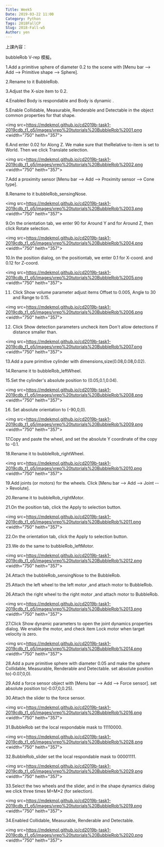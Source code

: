 ```yaml
---
Title: Week5
Date: 2019-03-22 11:00
Category: Python
Tags: 2018FallCP
Slug: 2018-Fall-w5
Author: yen
---
```

上課內容：

bubbleRob V-rep 模擬。

1.Add a primitive sphere of diameter 0.2 to the scene with [Menu bar --> Add --> Primitive shape --> Sphere].

2.Rename to it BubbleRob.

3.Adjust the X-size item to 0.2.

4.Enabled Body is respondable and Body is dynamic .

5.Enable Collidable, Measurable, Renderable and Detectable in the object common properties for that shape.

<img src=https://mdekmol.github.io/cd2019b-task1-2019cdb_t1_g5/images/vrep%20tutorials%20BubbleRob%2001.png
 <width="750" heith="357"></a>
 
6.And enter 0.02 for Along Z. We make sure that theRelative to-item is set to World. Then we click Translate selection.

 <img src=https://mdekmol.github.io/cd2019b-task1-2019cdb_t1_g5/images/vrep%20tutorials%20BubbleRob%2002.png
 <width="750" heith="357"></a>
 
7.Add a proximity sensor [Menu bar --> Add --> Proximity sensor --> Cone type].

8.Rename to it bubbleRob_sensingNose.

 <img src=https://mdekmol.github.io/cd2019b-task1-2019cdb_t1_g5/images/vrep%20tutorials%20BubbleRob%2003.png
 <width="750" heith="357"></a>
 
9.On the orientation tab, we enter 90 for Around Y and for Around Z, then click Rotate selection.
 
 <img src=https://mdekmol.github.io/cd2019b-task1-2019cdb_t1_g5/images/vrep%20tutorials%20BubbleRob%2004.png
 <width="750" heith="357"></a>
 
10.In the position dialog, on the positiontab, we enter 0.1 for X-coord. and 0.12 for Z-coord.

<img src=https://mdekmol.github.io/cd2019b-task1-2019cdb_t1_g5/images/vrep%20tutorials%20BubbleRob%2005.png
 <width="750" heith="357"></a>
 
11. Click Show volume parameter adjust items Offset to 0.005, Angle to 30 and Range to 0.15.
 
 <img src=https://mdekmol.github.io/cd2019b-task1-2019cdb_t1_g5/images/vrep%20tutorials%20BubbleRob%2006.png
 <width="750" heith="357"></a>
 
12. Click Show detection parameters uncheck item Don't allow detections if distance smaller than.

 <img src=https://mdekmol.github.io/cd2019b-task1-2019cdb_t1_g5/images/vrep%20tutorials%20BubbleRob%2007.png
 <width="750" heith="357"></a>
 
13.Add a pure primitive cylinder with dimensions,size(0.08,0.08,0.02).
 
14.Rename it to bubbleRob_leftWheel.

15.Set the cylinder's absolute position to (0.05,0.1,0.04).

<img src=https://mdekmol.github.io/cd2019b-task1-2019cdb_t1_g5/images/vrep%20tutorials%20BubbleRob%2008.png
 <width="750" heith="357"></a>

16. Set absolute orientation to (-90,0,0).

<img src=https://mdekmol.github.io/cd2019b-task1-2019cdb_t1_g5/images/vrep%20tutorials%20BubbleRob%2009.png
 <width="750" heith="357"></a>
 
17.Copy and paste the wheel, and set the absolute Y coordinate of the copy to -0.1.

18.Rename it to bubbleRob_rightWheel.

<img src=https://mdekmol.github.io/cd2019b-task1-2019cdb_t1_g5/images/vrep%20tutorials%20BubbleRob%2010.png
 <width="750" heith="357"></a>


19.Add joints (or motors) for the wheels. Click [Menu bar --> Add --> Joint --> Revolute].

20.Rename it to bubbleRob_rightMotor.

21.On the position tab, click the Apply to selection button.

<img src=https://mdekmol.github.io/cd2019b-task1-2019cdb_t1_g5/images/vrep%20tutorials%20BubbleRob%2011.png
 <width="750" heith="357"></a>

22.On the orientation tab, click the Apply to selection button.

23.We do the same to bubbleRob_leftMotor.

<img src=https://mdekmol.github.io/cd2019b-task1-2019cdb_t1_g5/images/vrep%20tutorials%20BubbleRob%2012.png
 <width="750" heith="357"></a>
 
24.Attach the bubbleRob_sensingNose to the BubbleRob.

25.Attach the left wheel to the left motor ,and attach motor to BubbleRob.

26.Attach the right wheel to the right motor ,and attach motor to BubbleRob.

<img src=https://mdekmol.github.io/cd2019b-task1-2019cdb_t1_g5/images/vrep%20tutorials%20BubbleRob%2013.png
 <width="750" heith="357"></a>
 
27.Click Show dynamic parameters to open the joint dynamics properties dialog. We enable the motor, and check item Lock motor when target velocity is zero.

<img src=https://mdekmol.github.io/cd2019b-task1-2019cdb_t1_g5/images/vrep%20tutorials%20BubbleRob%2014.png
 <width="750" heith="357"></a>
 
28.Add a pure primitive sphere with diameter 0.05 and make the sphere Collidable, Measurable, Renderable and Detectable. set absolute position to(-0.07,0,0).

29.Add a force sensor object with [Menu bar --> Add --> Force sensor]. set absolute position to(-0.07,0,0.25).

30.Attach the slider to the force sensor.

<img src=https://mdekmol.github.io/cd2019b-task1-2019cdb_t1_g5/images/vrep%20tutorials%20BubbleRob%2016.png
 <width="750" heith="357"></a>
 
31.BubbleRob set the local respondable mask to 11110000.

<img src=https://mdekmol.github.io/cd2019b-task1-2019cdb_t1_g5/images/vrep%20tutorials%20BubbleRob%2028.png
 <width="750" heith="357"></a>
 
32.BubbleRob_slider set the local respondable mask to 00001111.

<img src=https://mdekmol.github.io/cd2019b-task1-2019cdb_t1_g5/images/vrep%20tutorials%20BubbleRob%2029.png
 <width="750" heith="357"></a>
 
33.Select the two wheels and the slider, and in the shape dynamics dialog we click three times M=M*2 (for selection).

<img src=https://mdekmol.github.io/cd2019b-task1-2019cdb_t1_g5/images/vrep%20tutorials%20BubbleRob%2019.png
 <width="750" heith="357"></a>
 
34.Enabled Collidable, Measurable, Renderable and Detectable.

<img src=https://mdekmol.github.io/cd2019b-task1-2019cdb_t1_g5/images/vrep%20tutorials%20BubbleRob%2020.png
 <width="750" heith="357"></a>
 
 
 
 
 
 
 
 
 
 
 
 
 
 
 
 
 
 
 
 
 
 
 
 
 
 
 